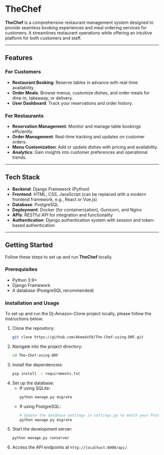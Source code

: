 # TheChef

**TheChef** is a comprehensive restaurant management system designed to provide seamless booking experiences and meal ordering services for customers. It streamlines restaurant operations while offering an intuitive platform for both customers and staff.

---

## Features

### For Customers
- **Restaurant Booking**: Reserve tables in advance with real-time availability.
- **Order Meals**: Browse menus, customize dishes, and order meals for dine-in, takeaway, or delivery.
- **User Dashboard**: Track your reservations and order history.

### For Restaurants
- **Reservation Management**: Monitor and manage table bookings efficiently.
- **Order Management**: Real-time tracking and updates on customer orders.
- **Menu Customization**: Add or update dishes with pricing and availability.
- **Analytics**: Gain insights into customer preferences and operational trends.

---

## Tech Stack

- **Backend**: Django Framework (Python)
- **Frontend**: HTML, CSS, JavaScript (can be replaced with a modern frontend framework, e.g., React or Vue.js)
- **Database**: PostgreSQL
- **Deployment**: Docker (for containerization), Gunicorn, and Nginx
- **APIs**: RESTful API for integration and functionality
- **Authentication**: Django authentication system with session and token-based authentication

---

## Getting Started

Follow these steps to set up and run **TheChef** locally.

### Prerequisites
- Python 3.9+
- Django Framework
- A database (PostgreSQL recommended)

### Installation and Usage

To set up and run the Dj-Amazon-Clone project locally, please follow the instructions below:
1. Clone the repository:
   ```bash
   git clone https://github.com/Ahmedx59/The-Chef-using-DRF.git
   ```
2. Navigate into the project directory:
   ```bash
   cd The-Chef-using-DRF
   ```
3. Install the dependencies:
   ```bash
   pip install -r requirements.txt
   ```
4. Set up the database:
   - If using SQLite:
     ```bash
     python manage.py migrate
     ```
   - If using PostgreSQL:
     ```bash
     # Update the database settings in settings.py to match your PostgreSQL configuration
     python manage.py migrate
     ```
5. Start the development server:
   ```bash
   python manage.py runserver
   ```
6. Access the API endpoints at `http://localhost:8000/api/`.
